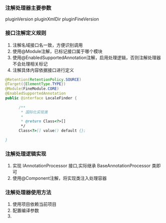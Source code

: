 
### 注解处理器主要参数
pluginVersion
pluginXmlDir
pluginFineVersion


### 接口注解定义规则

1. 注解名域接口名一致，方便识别调用
2. 使用@Module注解，已标记接口属于哪个模块
3. 使用@EnabledSupportedAnnotation注解，启用处理逻辑，否则注解处理器不会处理相关标记
4. 注解具体内容依据接口进行定义

```java
@Retention(RetentionPolicy.SOURCE)
@Target({ElementType.TYPE})
@Module(FineModule.CORE)
@EnabledSupportedAnnotation
public @interface LocaleFinder {
  
      /**
       * 国际化实现类
       *
       * @return Class<?>[]
       */
      Class<?>[] value() default {};
  
}
```
      
      
### 注解处理逻辑实现

1. 实现 IAnnotationProcessor 接口,实际继承 BaseAnnotationProcessor 类即可
2. 使用@Component注解，将实现类注入处理容器

### 注解处理器使用方法
1. 使用项目依赖当前项目
2. 配置编译参数
3. 
